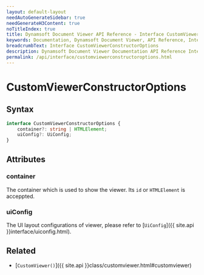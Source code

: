```yaml
---
layout: default-layout
needAutoGenerateSidebar: true
needGenerateH3Content: true
noTitleIndex: true
title: Dynamsoft Document Viewer API Reference - Interface CustomViewerConstructorOptions
keywords: Documentation, Dynamsoft Document Viewer, API Reference, Interface CustomViewerConstructorOptions
breadcrumbText: Interface CustomViewerConstructorOptions
description: Dynamsoft Document Viewer Documentation API Reference Interface CustomViewerConstructorOptions Page
permalink: /api/interface/customviewerconstructoroptions.html
---
```


# CustomViewerConstructorOptions

## Syntax

```typescript
interface CustomViewerConstructorOptions {
    container?: string | HTMLElement;
    uiConfig?: UiConfig;
}
```

## Attributes

### container

The container which is used to show the viewer. Its `id` or `HTMLElement` is acceppted.

### uiConfig

The UI layout configurations of viewer, please refer to [`UiConfig`]({{ site.api }}interface/uiconfig.html).

## Related

- [`CustomViewer()`]({{ site.api }}class/customviewer.html#customviewer)
